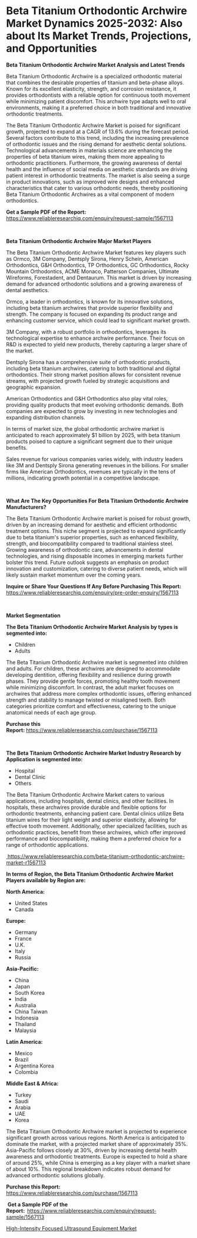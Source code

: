 <p><h1>Beta Titanium Orthodontic Archwire Market Dynamics 2025-2032: Also about Its Market Trends, Projections, and Opportunities</h1></p><p><strong>Beta Titanium Orthodontic Archwire Market Analysis and Latest Trends</strong></p>
<p><p>Beta Titanium Orthodontic Archwire is a specialized orthodontic material that combines the desirable properties of titanium and beta-phase alloys. Known for its excellent elasticity, strength, and corrosion resistance, it provides orthodontists with a reliable option for continuous tooth movement while minimizing patient discomfort. This archwire type adapts well to oral environments, making it a preferred choice in both traditional and innovative orthodontic treatments.</p><p>The Beta Titanium Orthodontic Archwire Market is poised for significant growth, projected to expand at a CAGR of 13.6% during the forecast period. Several factors contribute to this trend, including the increasing prevalence of orthodontic issues and the rising demand for aesthetic dental solutions. Technological advancements in materials science are enhancing the properties of beta titanium wires, making them more appealing to orthodontic practitioners. Furthermore, the growing awareness of dental health and the influence of social media on aesthetic standards are driving patient interest in orthodontic treatments. The market is also seeing a surge in product innovations, such as improved wire designs and enhanced characteristics that cater to various orthodontic needs, thereby positioning Beta Titanium Orthodontic Archwires as a vital component of modern orthodontics.</p></p>
<p><strong>Get a Sample PDF of the Report:&nbsp;</strong> <a href="https://www.reliableresearchiq.com/enquiry/request-sample/1567113?utm_campaign=3128&utm_medium=2&utm_source=Github&utm_content=ia&utm_term=22032025&utm_id=beta-titanium-orthodontic-archwire">https://www.reliableresearchiq.com/enquiry/request-sample/1567113</a></p>
<p>&nbsp;</p>
<p><strong>Beta Titanium Orthodontic Archwire Major Market Players</strong></p>
<p><p>The Beta Titanium Orthodontic Archwire Market features key players such as Ormco, 3M Company, Dentsply Sirona, Henry Schein, American Orthodontics, G&H Orthodontics, TP Orthodontics, GC Orthodontics, Rocky Mountain Orthodontics, ACME Monaco, Patterson Companies, Ultimate Wireforms, Forestadent, and Dentaurum. This market is driven by increasing demand for advanced orthodontic solutions and a growing awareness of dental aesthetics.</p><p>Ormco, a leader in orthodontics, is known for its innovative solutions, including beta titanium archwires that provide superior flexibility and strength. The company is focused on expanding its product range and enhancing customer service, which could lead to significant market growth.</p><p>3M Company, with a robust portfolio in orthodontics, leverages its technological expertise to enhance archwire performance. Their focus on R&D is expected to yield new products, thereby capturing a larger share of the market.</p><p>Dentsply Sirona has a comprehensive suite of orthodontic products, including beta titanium archwires, catering to both traditional and digital orthodontics. Their strong market position allows for consistent revenue streams, with projected growth fueled by strategic acquisitions and geographic expansion.</p><p>American Orthodontics and G&H Orthodontics also play vital roles, providing quality products that meet evolving orthodontic demands. Both companies are expected to grow by investing in new technologies and expanding distribution channels.</p><p>In terms of market size, the global orthodontic archwire market is anticipated to reach approximately $1 billion by 2025, with beta titanium products poised to capture a significant segment due to their unique benefits.</p><p>Sales revenue for various companies varies widely, with industry leaders like 3M and Dentsply Sirona generating revenues in the billions. For smaller firms like American Orthodontics, revenues are typically in the tens of millions, indicating growth potential in a competitive landscape.</p></p>
<p>&nbsp;</p>
<p><strong>What Are The Key Opportunities For Beta Titanium Orthodontic Archwire Manufacturers?</strong></p>
<p><p>The Beta Titanium Orthodontic Archwire market is poised for robust growth, driven by an increasing demand for aesthetic and efficient orthodontic treatment options. This niche segment is projected to expand significantly due to beta titanium's superior properties, such as enhanced flexibility, strength, and biocompatibility compared to traditional stainless steel. Growing awareness of orthodontic care, advancements in dental technologies, and rising disposable incomes in emerging markets further bolster this trend. Future outlook suggests an emphasis on product innovation and customization, catering to diverse patient needs, which will likely sustain market momentum over the coming years.</p></p>
<p><strong>Inquire or Share Your Questions If Any Before Purchasing This Report:</strong> <a href="https://www.reliableresearchiq.com/enquiry/pre-order-enquiry/1567113?utm_campaign=3128&utm_medium=2&utm_source=Github&utm_content=ia&utm_term=22032025&utm_id=beta-titanium-orthodontic-archwire">https://www.reliableresearchiq.com/enquiry/pre-order-enquiry/1567113</a></p>
<p>&nbsp;</p>
<p><strong>Market Segmentation</strong></p>
<p><strong>The Beta Titanium Orthodontic Archwire Market Analysis by types is segmented into:</strong></p>
<p><ul><li>Children</li><li>Adults</li></ul></p>
<p><p>The Beta Titanium Orthodontic Archwire market is segmented into children and adults. For children, these archwires are designed to accommodate developing dentition, offering flexibility and resilience during growth phases. They provide gentle forces, promoting healthy tooth movement while minimizing discomfort. In contrast, the adult market focuses on archwires that address more complex orthodontic issues, offering enhanced strength and stability to manage twisted or misaligned teeth. Both categories prioritize comfort and effectiveness, catering to the unique anatomical needs of each age group.</p></p>
<p><strong>Purchase this Report:&nbsp;</strong><a href="https://www.reliableresearchiq.com/purchase/1567113?utm_campaign=3128&utm_medium=2&utm_source=Github&utm_content=ia&utm_term=22032025&utm_id=beta-titanium-orthodontic-archwire">https://www.reliableresearchiq.com/purchase/1567113</a></p>
<p>&nbsp;</p>
<p><strong>The Beta Titanium Orthodontic Archwire Market Industry Research by Application is segmented into:</strong></p>
<p><ul><li>Hospital</li><li>Dental Clinic</li><li>Others</li></ul></p>
<p><p>The Beta Titanium Orthodontic Archwire Market caters to various applications, including hospitals, dental clinics, and other facilities. In hospitals, these archwires provide durable and flexible options for orthodontic treatments, enhancing patient care. Dental clinics utilize Beta titanium wires for their light weight and superior elasticity, allowing for effective tooth movement. Additionally, other specialized facilities, such as orthodontic practices, benefit from these archwires, which offer improved performance and biocompatibility, making them a preferred choice for a range of orthodontic applications.</p></p>
<p><a href="https://www.reliableresearchiq.com/beta-titanium-orthodontic-archwire-market-r1567113?utm_campaign=3128&utm_medium=2&utm_source=Github&utm_content=ia&utm_term=22032025&utm_id=beta-titanium-orthodontic-archwire">&nbsp;https://www.reliableresearchiq.com/beta-titanium-orthodontic-archwire-market-r1567113</a></p>
<p><strong>In terms of Region, the Beta Titanium Orthodontic Archwire Market Players available by Region are:</strong></p>
<p>
    <p> <strong> North America: </strong>
        <ul>
            <li>United States</li>
            <li>Canada</li>
        </ul>
        </p> 
    <p> <strong> Europe: </strong>
        <ul>
            <li>Germany</li>
            <li>France</li>
            <li>U.K.</li>
            <li>Italy</li>
            <li>Russia</li>
        </ul>
        </p> 
    <p> <strong> Asia-Pacific: </strong>
        <ul>
            <li>China</li>
            <li>Japan</li>
            <li>South Korea</li>
            <li>India</li>
            <li>Australia</li>
            <li>China Taiwan</li>
            <li>Indonesia</li>
            <li>Thailand</li>
            <li>Malaysia</li>
        </ul>
        </p> 
    <p> <strong> Latin America: </strong>
        <ul>
            <li>Mexico</li>
            <li>Brazil</li>
            <li>Argentina Korea</li>
            <li>Colombia</li>
        </ul>
        </p> 
    <p> <strong> Middle East & Africa: </strong>
        <ul>
            <li>Turkey</li>
            <li>Saudi</li>
            <li>Arabia</li>
            <li>UAE</li>
            <li>Korea</li>
        </ul>
    </p>
    </p>
<p><p>The Beta Titanium Orthodontic Archwire market is projected to experience significant growth across various regions. North America is anticipated to dominate the market, with a projected market share of approximately 35%. Asia-Pacific follows closely at 30%, driven by increasing dental health awareness and orthodontic treatments. Europe is expected to hold a share of around 25%, while China is emerging as a key player with a market share of about 10%. This regional breakdown indicates robust demand for advanced orthodontic solutions globally.</p></p>
<p><strong>Purchase this Report: </strong><a href="https://www.reliableresearchiq.com/purchase/1567113?utm_campaign=3128&utm_medium=2&utm_source=Github&utm_content=ia&utm_term=22032025&utm_id=beta-titanium-orthodontic-archwire">https://www.reliableresearchiq.com/purchase/1567113</a></p>
<p>&nbsp;<strong>Get a Sample PDF of the Report:&nbsp;&nbsp;</strong><a href="https://www.reliableresearchiq.com/enquiry/request-sample/1567113?utm_campaign=3128&utm_medium=2&utm_source=Github&utm_content=ia&utm_term=22032025&utm_id=beta-titanium-orthodontic-archwire">https://www.reliableresearchiq.com/enquiry/request-sample/1567113</a></p>
<p><strong></strong></p>
<p><p><a href="https://github.com/micbotam/Market-Research-Report-List-1/blob/main/high-intensity-focused-ultrasound-equipment-market.md?utm_campaign=3128&utm_medium=2&utm_source=Github&utm_content=ia&utm_term=22032025&utm_id=beta-titanium-orthodontic-archwire">High-Intensity Focused Ultrasound Equipment Market</a></p></p>